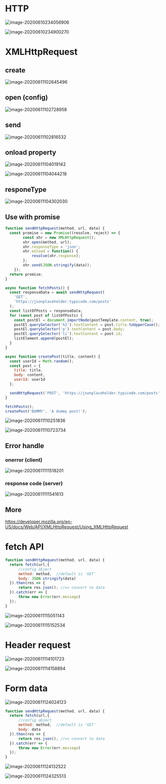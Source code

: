 # HTTP

![image-20200610234056906](assets/JS_HTTP/image-20200610234056906.png)

![image-20200610234900270](assets/JS_HTTP/image-20200610234900270.png)

# XMLHttpRequest

## create

![image-20200611102645496](assets/JS_HTTP/image-20200611102645496.png)

## open (config)

![image-20200611102728958](assets/JS_HTTP/image-20200611102728958.png)

## send

![image-20200611102816532](assets/JS_HTTP/image-20200611102816532.png)

## onload property

![image-20200611104019142](assets/JS_HTTP/image-20200611104019142.png)

![image-20200611104044218](assets/JS_HTTP/image-20200611104044218.png)

## responeType

![image-20200611104302030](assets/JS_HTTP/image-20200611104302030.png)

## Use with promise

```js
function sendHttpRequest(method, url, data) {
  const promise = new Promise((resolve, reject) => {
        const xhr = new XMLHttpRequest();
        xhr.open(method, url);
        xhr.responseType = 'json';
        xhr.onload = function() {
            resolve(xhr.response);
        };
        xhr.send(JSON.stringify(data));
    });
  return promise;
}
```

```js
async function fetchPosts() {
  const responseData = await sendHttpRequest(
    'GET',
    'https://jsonplaceholder.typicode.com/posts'
  );
  const listOfPosts = responseData;
  for (const post of listOfPosts) {
    const postEl = document.importNode(postTemplate.content, true);
    postEl.querySelector('h2').textContent = post.title.toUpperCase();
    postEl.querySelector('p').textContent = post.body;
    postEl.querySelector('li').textContent = post.id;
    listElement.append(postEl);
  }
}
```
```js
async function createPost(title, content) {
  const userId = Math.random();
  const post = {
    title: title,
    body: content,
    userId: userId
  };

  sendHttpRequest('POST', 'https://jsonplaceholder.typicode.com/posts', post);
}
```

```js
fetchPosts();
createPost('DUMMY', 'A dummy post!');
```

![image-20200611110251836](assets/JS_HTTP/image-20200611110251836.png)

![image-20200611110723734](assets/JS_HTTP/image-20200611110723734.png)

## Error handle

### onerror (client)

![image-20200611111518201](assets/JS_HTTP/image-20200611111518201.png)

### response code (server)

![image-20200611111541613](assets/JS_HTTP/image-20200611111541613.png)

## More

https://developer.mozilla.org/en-US/docs/Web/API/XMLHttpRequest/Using_XMLHttpRequest

# fetch API

```js
function sendHttpRequest(method, url, data) {
  return fetch(url,{
      //config object
      method: method,  //default is 'GET'
      body: JSON.stringify(data)
  }).then(res => {
      return res.json(); //=> convert to data
  }).catch(err => {
      throw new Error(err.message)
  });
}
```

![image-20200611115051143](assets/JS_HTTP/image-20200611112459987.png)

![image-20200611115152534](assets/JS_HTTP/image-20200611115152534.png)

# Header request

![image-20200611114101723](assets/JS_HTTP/image-20200611114101723.png)

![image-20200611114158894](assets/JS_HTTP/image-20200611114158894.png)

# Form data

![image-20200611124024123](assets/JS_HTTP/image-20200611124024123.png)

```js
function sendHttpRequest(method, url, data) {
  return fetch(url,{
      //config object
      method: method,  //default is 'GET'
      body: data
  }).then(res => {
      return res.json(); //=> convert to data
  }).catch(err => {
      throw new Error(err.message)
  });
}
```

![image-20200611124132522](assets/JS_HTTP/image-20200611124132522.png)

![image-20200611124325513](assets/JS_HTTP/image-20200611124325513.png)